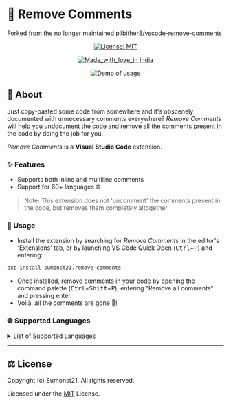 # 🚫 Remove Comments

Forked from the no longer maintained [plibither8/vscode-remove-comments](https://github.com/plibither8/vscode-remove-comments)

<center>

[![License: MIT](https://img.shields.io/badge/License-MIT-yellow.svg)](LICENSE)

[![Made_with_love_in India](https://img.shields.io/badge/Made_with_love_in-India-DC3545.svg)](https://madewithlove.org.in/)

![Demo of usage](assets/remove-comments.gif)

</center>

## 📜 About

Just copy-pasted some code from somewhere and it's obscenely documented with unnecessary comments everywhere? *Remove Comments* will help you undocument the code and remove all the comments present in the code by doing the job for you.

*Remove Comments* is a **Visual Studio Code** extension.

### ✨ Features

* Supports both inline and multiline comments
* Support for 60+ languages 🌐

> Note: This extension does not 'uncomment' the comments present in the code, but removes them completely altogether.

### 📝 Usage

* Install the extension by searching for *Remove Comments* in the editor's 'Extensions' tab, or by launching VS Code Quick Open (<kbd>Ctrl</kbd>+<kbd>P</kbd>) and entering:

```txt
ext install sumonst21.remove-comments
```

* Once installed, remove comments in your code by opening the command palette (<kbd>Ctrl</kbd>+<kbd>Shift</kbd>+<kbd>P</kbd>), entering "Remove all comments" and pressing enter.
* Voilà, all the comments are gone 🎉!

### 🌐 Supported Languages

<details>

<summary>List of Supported Languages</summary>

* ACUCOBOL
* Ada
* AL
* C
* COBOL
* Clojure
* CoffeeScript
* CSS
* C++
* C#
* Dart
* Dockerfile
* Elixir
* Erlang
* F#
* Go
* GraphQL
* Groovy
* Haskell
* Haxe
* Kotlin
* Java
* JavaScript
* JavaScript React
* JSON with comments
* Julia
* LaTex
* Less
* Lisp
* Lua
* Makefile
* Objective-C
* Objective-C++
* OpenCOBOL
* Pascal
* Perl
* Perl 6
* PHP
* PL/SQL
* PowerShell
* Python
* R
* Racket
* Rust
* Ruby
* Sass
* Scala
* SCSS
* ShaderLab
* ShellScript
* SQL
* Swift
* Terraform
* TypeScript
* TypeScript React
* Visual Basic
* YAML

</details>

---

## ⚖️ License

Copyright (c) Sumonst21. All rights reserved.

Licensed under the [MIT](LICENSE) License.
